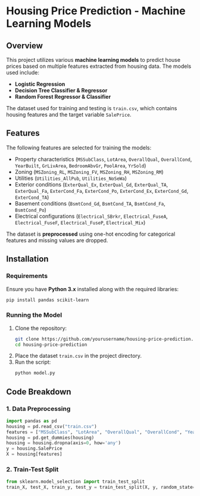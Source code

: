 # Housing Price Prediction - Machine Learning Models

## Overview
This project utilizes various **machine learning models** to predict house prices based on multiple features extracted from housing data. The models used include:

- **Logistic Regression**
- **Decision Tree Classifier & Regressor**
- **Random Forest Regressor & Classifier**

The dataset used for training and testing is `train.csv`, which contains housing features and the target variable `SalePrice`.

## Features
The following features are selected for training the models:
- Property characteristics (`MSSubClass`, `LotArea`, `OverallQual`, `OverallCond`, `YearBuilt`, `GrLivArea`, `BedroomAbvGr`, `PoolArea`, `YrSold`)
- Zoning (`MSZoning_RL`, `MSZoning_FV`, `MSZoning_RH`, `MSZoning_RM`)
- Utilities (`Utilities_AllPub`, `Utilities_NoSeWa`)
- Exterior conditions (`ExterQual_Ex`, `ExterQual_Gd`, `ExterQual_TA`, `ExterQual_Fa`, `ExterCond_Fa`, `ExterCond_Po`, `ExterCond_Ex`, `ExterCond_Gd`, `ExterCond_TA`)
- Basement conditions (`BsmtCond_Gd`, `BsmtCond_TA`, `BsmtCond_Fa`, `BsmtCond_Po`)
- Electrical configurations (`Electrical_SBrkr`, `Electrical_FuseA`, `Electrical_FuseF`, `Electrical_FuseP`, `Electrical_Mix`)

The dataset is **preprocessed** using one-hot encoding for categorical features and missing values are dropped.

## Installation
### **Requirements**
Ensure you have **Python 3.x** installed along with the required libraries:
```sh
pip install pandas scikit-learn
```

### **Running the Model**
1. Clone the repository:
   ```sh
   git clone https://github.com/yourusername/housing-price-prediction.git
   cd housing-price-prediction
   ```
2. Place the dataset `train.csv` in the project directory.
3. Run the script:
   ```sh
   python model.py
   ```
## Code Breakdown
### **1. Data Preprocessing**
```python
import pandas as pd
housing = pd.read_csv("train.csv")
features = ["MSSubClass", "LotArea", "OverallQual", "OverallCond", "YearBuilt", "GrLivArea", "BedroomAbvGr", "PoolArea", "YrSold"]
housing = pd.get_dummies(housing)
housing = housing.dropna(axis=0, how='any')
y = housing.SalePrice
X = housing[features]
```

### **2. Train-Test Split**
```python
from sklearn.model_selection import train_test_split
train_X, test_X, train_y, test_y = train_test_split(X, y, random_state=1)
```

